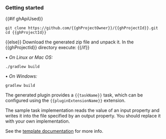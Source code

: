### Getting started

{{#if ghApiUsed}}
```
git clone https://github.com/{{ghProjectOwner}}/{{ghProjectId}}.git
cd {{ghProjectId}}
```
{{else}}
Download the generated zip file and unpack it. In the {{ghProjectId}} directory execute:
{{/if}}


&#8226; *On Linux or Mac OS:*
```
./gradlew build
```

&#8226; *On Windows:*
```
gradlew build
```

The generated plugin provides a `{{taskName}}` task, which can be configured using the `{{pluginExtensionName}}` extension.

The sample task implementation reads the value of an input property and writes it into the file specified by an output property.
You should replace it with your own implementation.

See the [template documentation](https://github.com/boothub-org/boothub-template-gradle-plugin/blob/master/README.md) for more info.
